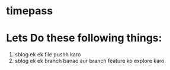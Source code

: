 # timepass
# Lets Do these following things:
1. sblog ek ek file pushh karo
2. sblog ek ek branch banao aur branch feature ko explore karo